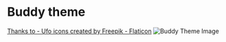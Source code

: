 # Buddy theme

[Thanks to - Ufo icons created by Freepik - Flaticon]("https://www.flaticon.com/free-icons/ufo")
![Buddy Theme Image](https://lh3.googleusercontent.com/pw/AP1GczPcbzsHjB224aQ6A-xwW4k4KaM0XrhDU9tYjAtIcVJRdL0CW7ZDUaVq7oPkzW3vEK66A6EfmeHPCnH-o8s_3yCg-RiebBFFh76p9-A-V_N0WeW0PdDIERCR27Pqgpa7SJaB2zmIvlqqDJBf-myq1oIy=w1649-h928-s-no-gm?authuser=0)
